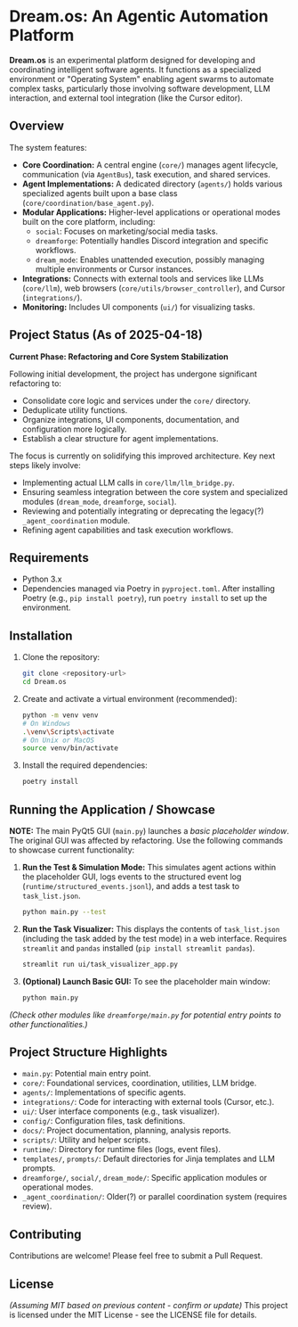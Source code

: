 # Dream.os: An Agentic Automation Platform

**Dream.os** is an experimental platform designed for developing and
coordinating intelligent software agents. It functions as a specialized
environment or "Operating System" enabling agent swarms to automate complex
tasks, particularly those involving software development, LLM interaction, and
external tool integration (like the Cursor editor).

## Overview

The system features:

- **Core Coordination:** A central engine (`core/`) manages agent lifecycle,
  communication (via `AgentBus`), task execution, and shared services.
- **Agent Implementations:** A dedicated directory (`agents/`) holds various
  specialized agents built upon a base class
  (`core/coordination/base_agent.py`).
- **Modular Applications:** Higher-level applications or operational modes built
  on the core platform, including:
  - `social`: Focuses on marketing/social media tasks.
  - `dreamforge`: Potentially handles Discord integration and specific
    workflows.
  - `dream_mode`: Enables unattended execution, possibly managing multiple
    environments or Cursor instances.
- **Integrations:** Connects with external tools and services like LLMs
  (`core/llm`), web browsers (`core/utils/browser_controller`), and Cursor
  (`integrations/`).
- **Monitoring:** Includes UI components (`ui/`) for visualizing tasks.

## Project Status (As of 2025-04-18)

**Current Phase: Refactoring and Core System Stabilization**

Following initial development, the project has undergone significant refactoring
to:

- Consolidate core logic and services under the `core/` directory.
- Deduplicate utility functions.
- Organize integrations, UI components, documentation, and configuration more
  logically.
- Establish a clear structure for agent implementations.

The focus is currently on solidifying this improved architecture. Key next steps
likely involve:

- Implementing actual LLM calls in `core/llm/llm_bridge.py`.
- Ensuring seamless integration between the core system and specialized modules
  (`dream_mode`, `dreamforge`, `social`).
- Reviewing and potentially integrating or deprecating the legacy(?)
  `_agent_coordination` module.
- Refining agent capabilities and task execution workflows.

## Requirements

- Python 3.x
- Dependencies managed via Poetry in `pyproject.toml`. After installing Poetry
  (e.g., `pip install poetry`), run `poetry install` to set up the environment.

## Installation

1.  Clone the repository:

    ```bash
    git clone <repository-url>
    cd Dream.os
    ```

2.  Create and activate a virtual environment (recommended):

    ```bash
    python -m venv venv
    # On Windows
    .\venv\Scripts\activate
    # On Unix or MacOS
    source venv/bin/activate
    ```

3.  Install the required dependencies:
    ```bash
    poetry install
    ```

## Running the Application / Showcase

**NOTE:** The main PyQt5 GUI (`main.py`) launches a _basic placeholder window_.
The original GUI was affected by refactoring. Use the following commands to
showcase current functionality:

1.  **Run the Test & Simulation Mode:** This simulates agent actions within the
    placeholder GUI, logs events to the structured event log
    (`runtime/structured_events.jsonl`), and adds a test task to
    `task_list.json`.

    ```bash
    python main.py --test
    ```

2.  **Run the Task Visualizer:** This displays the contents of `task_list.json`
    (including the task added by the test mode) in a web interface. Requires
    `streamlit` and `pandas` installed (`pip install streamlit pandas`).

    ```bash
    streamlit run ui/task_visualizer_app.py
    ```

3.  **(Optional) Launch Basic GUI:** To see the placeholder main window:
    ```bash
    python main.py
    ```

_(Check other modules like `dreamforge/main.py` for potential entry points to
other functionalities.)_

## Project Structure Highlights

- `main.py`: Potential main entry point.
- `core/`: Foundational services, coordination, utilities, LLM bridge.
- `agents/`: Implementations of specific agents.
- `integrations/`: Code for interacting with external tools (Cursor, etc.).
- `ui/`: User interface components (e.g., task visualizer).
- `config/`: Configuration files, task definitions.
- `docs/`: Project documentation, planning, analysis reports.
- `scripts/`: Utility and helper scripts.
- `runtime/`: Directory for runtime files (logs, event files).
- `templates/`, `prompts/`: Default directories for Jinja templates and LLM
  prompts.
- `dreamforge/`, `social/`, `dream_mode/`: Specific application modules or
  operational modes.
- `_agent_coordination/`: Older(?) or parallel coordination system (requires
  review).

## Contributing

Contributions are welcome! Please feel free to submit a Pull Request.

## License

_(Assuming MIT based on previous content - confirm or update)_ This project is
licensed under the MIT License - see the LICENSE file for details.
